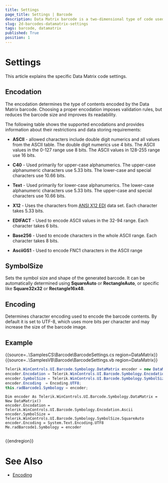 ```yaml
---
title: Settings
page_title: Settings | Barcode
description: Data Matrix barcode is a two-dimensional type of code used widely in industry for marking small parts and items due to its high data density and reliability.   
slug: 2d-barcodes-datamatrix-settings 
tags: barcode, datamatrix
published: True
position: 1 
---
```


# Settings

This article explains the specific Data Matrix code settings.

## Encodation

The encodation determines the type of contents encoded by the Data Matrix barcode. Choosing a proper encodation imposes validation rules, but reduces the barcode size and improves its readability.

The following table shows the supported encodations and provides information about their restrictions and data storing requirements:

* **ASCII** - allowed characters include double digit numerics and all values from the ASCII table. The double digit numerics use 4 bits. The ASCII values in the 0-127 range use 8 bits. The ASCII values in 128-255 range use 16 bits.

* **C40** - Used primarily for upper-case alphanumerics. The upper-case alphanumeric characters use 5.33 bits. The lower-case and special characters use 10.66 bits.

* **Text** - Used primarily for lower-case alphanumerics. The lower-case alphanumeric characters use 5.33 bits. The upper-case and special characters use 10.66 bits.

* **X12** - Uses the characters from [ANSI X12 EDI](https://edi3.dicentral.com/ansi-x12) data set. Each character takes 5.33 bits.

* **EDIFACT** - Used to encode ASCII values in the 32-94 range. Each character takes 6 bits.

* **Base256** - Used to encode characters in the whole ASCII range. Each character takes 8 bits.

* **AsciiGS1** - Used to encode FNC1 characters in the ASCII range

## SymbolSize

Sets the symbol size and shape of the generated barcode. It can be automatically determined using **SquareAuto** or **RectangleAuto**, or specific like **Square32x32** or **Rectangle16x48**.

## Encoding

Determines character encoding used to encode the barcode contents. By default it is set to UTF-8, which uses more bits per character and may increase the size of the barcode image.

## Example

{{source=..\SamplesCS\Barcode\BarcodeSettings.cs region=DataMatrix}} 
{{source=..\SamplesVB\Barcode\BarcodeSettings.vb region=DataMatrix}}

````C#
Telerik.WinControls.UI.Barcode.Symbology.DataMatrix encoder = new DataMatrix();
encoder.Encodation = Telerik.WinControls.UI.Barcode.Symbology.Encodation.Ascii;
encoder.SymbolSize = Telerik.WinControls.UI.Barcode.Symbology.SymbolSize.SquareAuto;
encoder.Encoding  = Encoding.UTF8;
this.radBarcode1.Symbology = encoder;           


````
````VB.NET
Dim encoder As Telerik.WinControls.UI.Barcode.Symbology.DataMatrix = New DataMatrix()
encoder.Encodation = Telerik.WinControls.UI.Barcode.Symbology.Encodation.Ascii
encoder.SymbolSize = Telerik.WinControls.UI.Barcode.Symbology.SymbolSize.SquareAuto
encoder.Encoding = System.Text.Encoding.UTF8
Me.radBarcode1.Symbology = encoder


```` 
{{endregion}}

# See Also

* [Encoding](https://docs.microsoft.com/en-us/dotnet/api/system.text.encoding?view=netcore-3.1)
